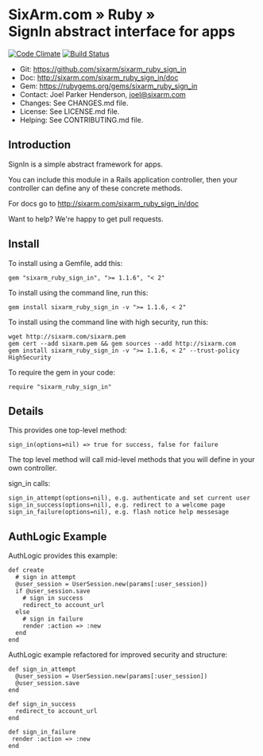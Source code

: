 # SixArm.com » Ruby » <br> SignIn abstract interface for apps

<!--HEADER-OPEN-->

[![Code Climate](https://codeclimate.com/github/SixArm/sixarm_ruby_sign_in.png)](https://codeclimate.com/github/SixArm/sixarm_ruby_sign_in)
[![Build Status](https://travis-ci.org/SixArm/sixarm_ruby_sign_in.png)](https://travis-ci.org/SixArm/sixarm_ruby_sign_in)

* Git: <https://github.com/sixarm/sixarm_ruby_sign_in>
* Doc: <http://sixarm.com/sixarm_ruby_sign_in/doc>
* Gem: <https://rubygems.org/gems/sixarm_ruby_sign_in>
* Contact: Joel Parker Henderson, <joel@sixarm.com>
* Changes: See CHANGES.md file.
* License: See LICENSE.md file.
* Helping: See CONTRIBUTING.md file.

<!--HEADER-SHUT-->


## Introduction

SignIn is a simple abstract framework for apps.

You can include this module in a Rails application controller,
then your controller can define any of these concrete methods.

For docs go to <http://sixarm.com/sixarm_ruby_sign_in/doc>

Want to help? We're happy to get pull requests.


<!--INSTALL-OPEN-->

## Install

To install using a Gemfile, add this:

    gem "sixarm_ruby_sign_in", ">= 1.1.6", "< 2"

To install using the command line, run this:

    gem install sixarm_ruby_sign_in -v ">= 1.1.6, < 2"

To install using the command line with high security, run this:

    wget http://sixarm.com/sixarm.pem
    gem cert --add sixarm.pem && gem sources --add http://sixarm.com
    gem install sixarm_ruby_sign_in -v ">= 1.1.6, < 2" --trust-policy HighSecurity

To require the gem in your code:

    require "sixarm_ruby_sign_in"

<!--INSTALL-SHUT-->


## Details

This provides one top-level method:

    sign_in(options=nil) => true for success, false for failure

The top level method will call mid-level methods
that you will define in your own controller.

sign_in calls:

    sign_in_attempt(options=nil), e.g. authenticate and set current user
    sign_in_success(options=nil), e.g. redirect to a welcome page
    sign_in_failure(options=nil), e.g. flash notice help messesage


## AuthLogic Example

AuthLogic provides this example:

    def create
      # sign in attempt
      @user_session = UserSession.new(params[:user_session])
      if @user_session.save
        # sign in success
        redirect_to account_url
      else
        # sign in failure
        render :action => :new
      end
    end

AuthLogic example refactored for improved security and structure:

    def sign_in_attempt
      @user_session = UserSession.new(params[:user_session])
      @user_session.save
    end

    def sign_in_success
      redirect_to account_url
    end

    def sign_in_failure
     render :action => :new
    end
